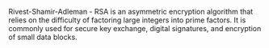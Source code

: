 Rivest-Shamir-Adleman - RSA is an asymmetric encryption algorithm that relies on the difficulty of factoring large integers into prime factors. It is commonly used for secure key exchange, digital signatures, and encryption of small data blocks.
